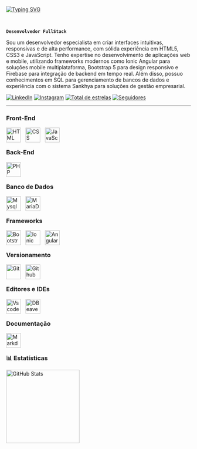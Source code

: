 
<br>

[![Typing SVG](https://readme-typing-svg.herokuapp.com/?color=00bfbf&size=35&center=true&vCenter=true&width=1000&lines=Hello+World!;+My+Name+is+Oséias+Melo;I+study+Systems+Analysis+and+development;Welcome!+:%29)](https://git.io/typing-svg) 

<br>


**`Desenvolvedor FullStack`**

Sou um desenvolvedor especialista em criar interfaces intuitivas, responsivas e de alta performance, com sólida experiência em HTML5, CSS3 e JavaScript. Tenho expertise no desenvolvimento de aplicações web e mobile, utilizando frameworks modernos como Ionic Angular para soluções mobile multiplataforma, Bootstrap 5 para design responsivo e Firebase para integração de backend em tempo real. Além disso, possuo conhecimentos em SQL para gerenciamento de bancos de dados e experiência com o sistema Sankhya para soluções de gestão empresarial.


<p align="left">

  <a href="https://www.linkedin.com/in/oseiascmelo"><img alt="LinkedIn" src="https://img.shields.io/badge/LinkedIn-0077B5?style=for-the-badge&logo=linkedin&logoColor=white"/></a>
  <a href="https://www.instagram.com/ozcmelo/"><img alt="Instagram" src="https://img.shields.io/badge/Instagram-E4405F?style=for-the-badge&logo=instagram&logoColor=white"/></a>
  <a href="https://github.com/oseiascmelo?tab=repositories&sort=stargazers"><img alt="Total de estrelas" title="Total de estrelas GitHub" src="https://custom-icon-badges.demolab.com/github/stars/oseiascmelo?color=55960c&style=for-the-badge&labelColor=488207&logo=star&label=estrelas"/></a>
  <a href="https://github.com/oseiascmelo?tab=followers"><img alt="Seguidores" title="Me siga no GitHub" src="https://custom-icon-badges.demolab.com/github/followers/oseiascmelo?color=236ad3&labelColor=1155ba&style=for-the-badge&logo=github&label=Seguidores&logoColor=white"/></a>
  
</p>


---


### Front-End

<!--HTML-->

<img 
    align="left" 
    alt="HTML"
    title="HTML" 
    width="40px" 
    style="padding-right: 10px;" 
    src="https://cdn.jsdelivr.net/gh/devicons/devicon@latest/icons/html5/html5-original.svg" 
/>

<!--CSS-->

<img 
    align="left" 
    alt="CSS" 
    title="CSS"
    width="40px" 
    style="padding-right: 10px;" 
    src="https://cdn.jsdelivr.net/gh/devicons/devicon@latest/icons/css3/css3-original.svg" 
/>

<!--JAVASCRIPT-->

<img 
    align="left" 
    alt="JavaScript" 
    title="JavaScript"
    width="40px" 
    style="padding-right: 10px;" 
    src="https://cdn.jsdelivr.net/gh/devicons/devicon@latest/icons/javascript/javascript-original.svg" 
/>

<br>
<br>

### Back-End


<!--PHP-->

<img 
    align="left" 
    alt="PHP" 
    title="PHP"
    width="40px" 
    style="padding-right: 10px;" 
    src="https://cdn.jsdelivr.net/gh/devicons/devicon@latest/icons/php/php-original.svg" 
/>

<br>
<br>

### Banco de Dados


<!--MYSQL-->

<img 
    align="left" 
    alt="Mysql" 
    title="Mysql"
    width="40px" 
    style="padding-right: 10px;" 
    src="https://cdn.jsdelivr.net/gh/devicons/devicon@latest/icons/mysql/mysql-original.svg"
/>

<!--MARIADB-->

<img 
    align="left" 
    alt="MariaDB" 
    title="MariaDB"
    width="40px" 
    style="padding-right: 10px;" 
  src="https://cdn.jsdelivr.net/gh/devicons/devicon@latest/icons/mariadb/mariadb-original-wordmark.svg" 
/>

<br>
<br>


### Frameworks


<!--BOOTSTRAP-->

<img 
    align="left" 
    alt="Bootstrap"
    title="Bootstrap" 
    width="40px" 
    style="padding-right: 10px;" 
    src="https://cdn.jsdelivr.net/gh/devicons/devicon@latest/icons/bootstrap/bootstrap-original.svg" 
/>

<!--IONIC-->

<img 
    align="left" 
    alt="Ionic" 
    title="Ionic"
    width="40px" 
    style="padding-right: 10px;" 
   src="https://cdn.jsdelivr.net/gh/devicons/devicon@latest/icons/ionic/ionic-original.svg"
/>

<!--ANGULAR-->

<img 
    align="left" 
    alt="Angular" 
    title="Angular"
    width="40px" 
    style="padding-right: 10px;" 
  src="https://cdn.jsdelivr.net/gh/devicons/devicon@latest/icons/angular/angular-original.svg"
/>

<br>
<br>

### Versionamento


<!--GIT-->


<img 
    align="left" 
    alt="Git" 
    title="Git"
    width="40px" 
    style="padding-right: 10px;" 
    src="https://cdn.jsdelivr.net/gh/devicons/devicon@latest/icons/git/git-original.svg" 
/>

<!--GITHUB-->
<img 
    align="left" 
    alt="Github" 
    title="Github"
    width="40px" 
    style="padding-right: 10px;" 
   src="https://cdn.jsdelivr.net/gh/devicons/devicon@latest/icons/github/github-original-wordmark.svg"
/>

<br>
<br>

### Editores e IDEs



<!--VSCODE-->
<img 
    align="left" 
    alt="Vscode" 
    title="Vscode"
    width="40px" 
    style="padding-right: 10px;" 
  src="https://cdn.jsdelivr.net/gh/devicons/devicon@latest/icons/vscode/vscode-original-wordmark.svg"
/>

<!--DBeaver-->

<img 
    align="left" 
    alt="DBeaver" 
    title="DBeaver"
    width="40px" 
    style="padding-right: 10px;" 
    src="https://cdn.jsdelivr.net/gh/devicons/devicon@latest/icons/dbeaver/dbeaver-original.svg"
/>

<br>
<br>

### Documentação


<img 
    align="left" 
    alt="Markdown" 
    title="Markdown"
    width="40px" 
    style="padding-right: 10px;" 
 src="https://cdn.jsdelivr.net/gh/devicons/devicon@latest/icons/markdown/markdown-original.svg" 
/>
           

<br/>
<br/>


### 📊 Estatísticas

<p>
  <img 
    align="left" 
    alt="GitHub Stats" 
    height="200" 
    style="padding-right: 10px;" 
    src="https://github-readme-stats.vercel.app/api?username=oseiascmelo&show_icons=true&theme=tokyonight&include_all_commits=true&locale=pt-br" 
  />

  <!--

<img 
      align="left" 
      alt="GitHub Stats" 
      height="200" 
      src="https://github-readme-stats.vercel.app/api/top-langs/?username=oseiascmelo&theme=tokyonight&layout=compact&custom_title=Tecnologias&langs_count=9" 
  />

  -->

</p>

